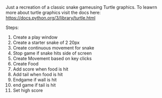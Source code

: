 Just a recreation of a classic snake gameusing Turtle graphics. To leawrn more about turtle graphics visit the docs here: https://docs.python.org/3/library/turtle.html

Steps: 
1. Create a play window 
2. Create a starter snake of 2 20px 
3. Create continuous movement for snake 
4. Stop game if snake hits side of screen
5. Create Movement based on key clicks 
6. Create Food 
7. Add score when food is hit 
8. Add tail when food is hit 
9. Endgame if wall is hit 
10. end game if tail is hit 
11. Set high score 

